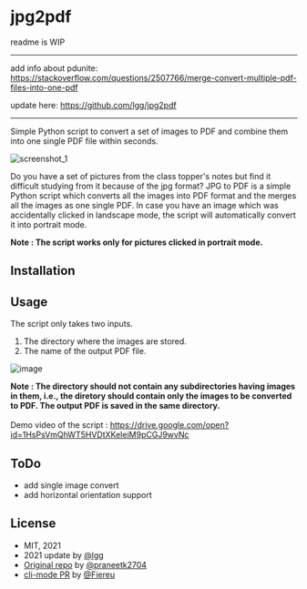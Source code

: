 # jpg2pdf

readme is WIP

---

add info about pdunite: https://stackoverflow.com/questions/2507766/merge-convert-multiple-pdf-files-into-one-pdf

update here: https://github.com/lgg/jpg2pdf

---

Simple Python script to convert a set of images to PDF and combine them into one single PDF file within seconds.

![screenshot_1](https://user-images.githubusercontent.com/29803330/46648492-f338c000-cbb2-11e8-908d-05928f285720.jpg)

Do you have a set of pictures from the class topper's notes but find it difficult studying from it because of the jpg format? JPG to PDF is a simple Python script which converts all the images into PDF format and the merges all the images as one single PDF. In case you have an image which was accidentally clicked in landscape mode, the script will automatically convert it into portrait mode.

**Note : The script works only for pictures clicked in portrait mode.**

## Installation


## Usage

The script only takes two inputs.
1. The directory where the images are stored.
2. The name of the output PDF file. 

![image](https://user-images.githubusercontent.com/29803330/46648841-71499680-cbb4-11e8-91e6-e5cc0e9b3e36.png)

**Note : The directory should not contain any subdirectories having images in them, i.e., the diretory should contain only the images to be converted to PDF. The output PDF is saved in the same directory.** <br /><br />
Demo video of the script : https://drive.google.com/open?id=1HsPsVmQhWT5HVDtXKeIeiM9pCGJ9wvNc

## ToDo

* add single image convert
* add horizontal orientation support

## License

* MIT, 2021
* 2021 update by [@lgg](https://github.com/lgg)
* [Original repo](https://github.com/praneetk2704/JPG-to-PDF) by [@praneetk2704](https://github.com/praneetk2704)
* [cli-mode PR](https://github.com/praneetk2704/JPG-to-PDF/pull/2) by [@Fiereu](https://github.com/Fiereu)

